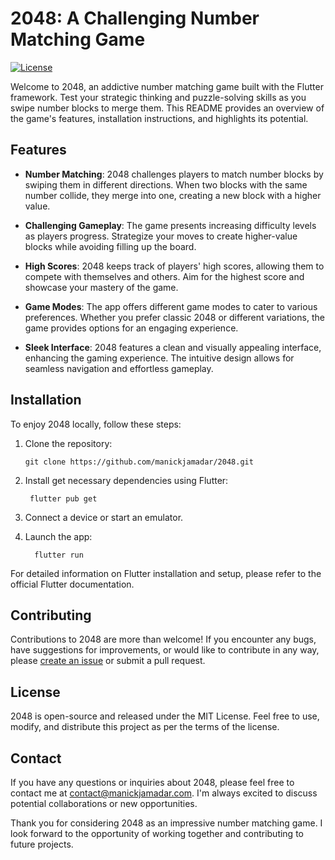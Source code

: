 # 2048: A Challenging Number Matching Game

[![License](https://img.shields.io/badge/license-MIT-blue.svg)](https://opensource.org/licenses/MIT)

Welcome to 2048, an addictive number matching game built with the Flutter framework. Test your strategic thinking and puzzle-solving skills as you swipe number blocks to merge them. This README provides an overview of the game's features, installation instructions, and highlights its potential.

## Features

- **Number Matching**: 2048 challenges players to match number blocks by swiping them in different directions. When two blocks with the same number collide, they merge into one, creating a new block with a higher value.

- **Challenging Gameplay**: The game presents increasing difficulty levels as players progress. Strategize your moves to create higher-value blocks while avoiding filling up the board.

- **High Scores**: 2048 keeps track of players' high scores, allowing them to compete with themselves and others. Aim for the highest score and showcase your mastery of the game.

- **Game Modes**: The app offers different game modes to cater to various preferences. Whether you prefer classic 2048 or different variations, the game provides options for an engaging experience.

- **Sleek Interface**: 2048 features a clean and visually appealing interface, enhancing the gaming experience. The intuitive design allows for seamless navigation and effortless gameplay.

## Installation

To enjoy 2048 locally, follow these steps:

1. Clone the repository:

   ```shell
   git clone https://github.com/manickjamadar/2048.git

2. Install get necessary dependencies using Flutter:

    ```shell
     flutter pub get

3. Connect a device or start an emulator.
4. Launch the app:
   ```shell
     flutter run

For detailed information on Flutter installation and setup, please refer to the official Flutter documentation.

## Contributing
Contributions to 2048 are more than welcome! If you encounter any bugs, have suggestions for improvements, or would like to contribute in any way, please [create an issue](https://github.com/manickjamadar/2048/issues) or submit a pull request.

## License
2048 is open-source and released under the MIT License. Feel free to use, modify, and distribute this project as per the terms of the license.

## Contact
If you have any questions or inquiries about 2048, please feel free to contact me at [contact@manickjamadar.com](mailto:contact@manickjamadar.com). I'm always excited to discuss potential collaborations or new opportunities.

Thank you for considering 2048 as an impressive number matching game. I look forward to the opportunity of working together and contributing to future projects.

